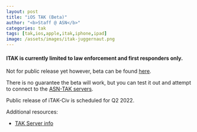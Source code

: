 ```yaml
---
layout: post
title: "iOS TAK (Beta)"
author: "<b>Staff @ ASN</b>"
categories: tak
tags: [tak,ios,apple,itak,iphone,ipad]
image: /assets/images/itak-juggernaut.png
---
```


#### ITAK is currently limited to law enforcement and first responders only.
Not for public release yet however, beta can be found [here](https://testflight.apple.com/join/tSqpq4EI).

There is no guarantee the beta will work, but you can test it out and attempt to connect to the [ASN-TAK servers](servers).

Public release of iTAK-Civ is scheduled for Q2 2022.

Additional resources:
* [TAK Server info](servers)
